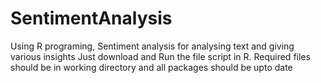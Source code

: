 # SentimentAnalysis
Using R programing, Sentiment analysis for analysing text and giving various insights 
Just download and Run the file script in R.
Required files should be in working directory and all packages should be upto date

